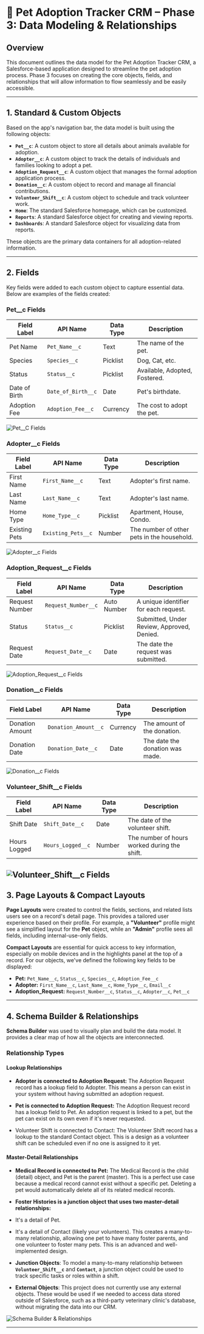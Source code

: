 # 🐾 Pet Adoption Tracker CRM – Phase 3: Data Modeling & Relationships

## Overview
This document outlines the data model for the Pet Adoption Tracker CRM, a Salesforce-based application designed to streamline the pet adoption process. Phase 3 focuses on creating the core objects, fields, and relationships that will allow information to flow seamlessly and be easily accessible.

---

## 1. Standard & Custom Objects
Based on the app's navigation bar, the data model is built using the following objects:

- **`Pet__c`**: A custom object to store all details about animals available for adoption.
- **`Adopter__c`**: A custom object to track the details of individuals and families looking to adopt a pet.
- **`Adoption_Request__c`**: A custom object that manages the formal adoption application process.
- **`Donation__c`**: A custom object to record and manage all financial contributions.
- **`Volunteer_Shift__c`**: A custom object to schedule and track volunteer work.
- **`Home`**: The standard Salesforce homepage, which can be customized.
- **`Reports`**: A standard Salesforce object for creating and viewing reports.
- **`Dashboards`**: A standard Salesforce object for visualizing data from reports.

These objects are the primary data containers for all adoption-related information.

---

## 2. Fields
Key fields were added to each custom object to capture essential data. Below are examples of the fields created:

### Pet__c Fields
| Field Label | API Name | Data Type | Description |
|---|---|---|---|
| Pet Name | `Pet_Name__c` | Text | The name of the pet. |
| Species | `Species__c` | Picklist | Dog, Cat, etc. |
| Status | `Status__c` | Picklist | Available, Adopted, Fostered. |
| Date of Birth | `Date_of_Birth__c` | Date | Pet's birthdate. |
| Adoption Fee | `Adoption_Fee__c` | Currency | The cost to adopt the pet. |

![Pet__C Fields](images/Pet.png) 

### Adopter__c Fields
| Field Label | API Name | Data Type | Description |
|---|---|---|---|
| First Name | `First_Name__c` | Text | Adopter's first name. |
| Last Name | `Last_Name__c` | Text | Adopter's last name. |
| Home Type | `Home_Type__c` | Picklist | Apartment, House, Condo. |
| Existing Pets | `Existing_Pets__c` | Number | The number of other pets in the household. |

![Adopter__c Fields](images/Adopt.png) 

### Adoption_Request__c Fields
| Field Label | API Name | Data Type | Description |
|---|---|---|---|
| Request Number | `Request_Number__c` | Auto Number | A unique identifier for each request. |
| Status | `Status__c` | Picklist | Submitted, Under Review, Approved, Denied. |
| Request Date | `Request_Date__c` | Date | The date the request was submitted. |

![Adoption_Request__c Fields](images/Request.png) 

### Donation__c Fields
| Field Label | API Name | Data Type | Description |
|---|---|---|---|
| Donation Amount | `Donation_Amount__c` | Currency | The amount of the donation. |
| Donation Date | `Donation_Date__c` | Date | The date the donation was made. |

![Donation__c Fields](images/Donation.png)

###  Volunteer_Shift__c Fields
| Field Label | API Name | Data Type | Description |
|---|---|---|---|
| Shift Date | `Shift_Date__c` | Date | The date of the volunteer shift. |
| Hours Logged | `Hours_Logged__c` | Number | The number of hours worked during the shift. |

![Volunteer_Shift__c Fields](images/Volunteer.png)
---

## 3. Page Layouts & Compact Layouts
**Page Layouts** were created to control the fields, sections, and related lists users see on a record's detail page. This provides a tailored user experience based on their profile. For example, a **"Volunteer"** profile might see a simplified layout for the **Pet** object, while an **"Admin"** profile sees all fields, including internal-use-only fields.

**Compact Layouts** are essential for quick access to key information, especially on mobile devices and in the highlights panel at the top of a record. For our objects, we've defined the following key fields to be displayed:

* **Pet:** `Pet_Name__c`, `Status__c`, `Species__c`, `Adoption_Fee__c`
* **Adopter:** `First_Name__c`, `Last_Name__c`, `Home_Type__c`, `Email__c`
* **Adoption_Request:** `Request_Number__c`, `Status__c`, `Adopter__c`, `Pet__c`

---

## 4. Schema Builder & Relationships
**Schema Builder** was used to visually plan and build the data model. It provides a clear map of how all the objects are interconnected.

### Relationship Types
#### **Lookup Relationships**

* **Adopter is connected to Adoption Request:** The Adoption Request record has a lookup field to Adopter. This means a person can exist in your system without having submitted an adoption request.

* **Pet is connected to Adoption Request:** The Adoption Request record has a lookup field to Pet. An adoption request is linked to a pet, but the pet can exist on its own even if it's never requested.

*  Volunteer Shift is connected to Contact: The Volunteer Shift record has a lookup to the standard Contact object. This is a  design as a volunteer shift can be scheduled even if no one is assigned to it yet.

#### **Master-Detail Relationships**
* **Medical Record is connected to Pet:** The Medical Record is the child (detail) object, and Pet is the parent (master). This is a perfect use case because a medical record cannot exist without a specific pet. Deleting a pet would automatically delete all of its related medical records.

* **Foster Histories is a junction object that uses two master-detail relationships:**

- It's a detail of Pet.

- It's a detail of Contact (likely your volunteers).
  This creates a many-to-many relationship, allowing one pet to have many foster parents, and one volunteer to foster many pets. This is an advanced and well-implemented design.
* **Junction Objects**: To model a many-to-many relationship between **`Volunteer_Shift__c`** and **`Contact`**, a junction object could be used to track specific tasks or roles within a shift.

* **External Objects**: This project does not currently use any external objects. These would be used if we needed to access data stored outside of Salesforce, such as a third-party veterinary clinic's database, without migrating the data into our CRM.

![Schema Builder & Relationships](images/Schema.png) 

---

###
